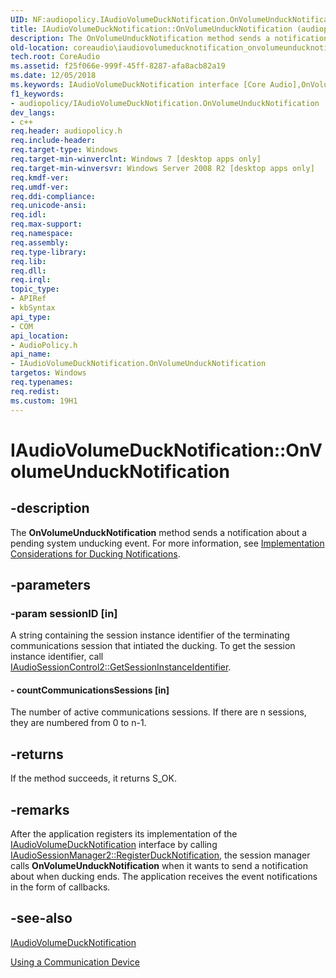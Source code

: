 ```yaml
---
UID: NF:audiopolicy.IAudioVolumeDuckNotification.OnVolumeUnduckNotification
title: IAudioVolumeDuckNotification::OnVolumeUnduckNotification (audiopolicy.h)
description: The OnVolumeUnduckNotification method sends a notification about a pending system unducking event.
old-location: coreaudio\iaudiovolumeducknotification_onvolumeunducknotification.htm
tech.root: CoreAudio
ms.assetid: f25f066e-999f-45ff-8287-afa8acb82a19
ms.date: 12/05/2018
ms.keywords: IAudioVolumeDuckNotification interface [Core Audio],OnVolumeUnduckNotification method, IAudioVolumeDuckNotification.OnVolumeUnduckNotification, IAudioVolumeDuckNotification::OnVolumeUnduckNotification, OnVolumeUnduckNotification, OnVolumeUnduckNotification method [Core Audio], OnVolumeUnduckNotification method [Core Audio],IAudioVolumeDuckNotification interface, audiopolicy/IAudioVolumeDuckNotification::OnVolumeUnduckNotification, coreaudio.iaudiovolumeducknotification_onvolumeunducknotification
f1_keywords:
- audiopolicy/IAudioVolumeDuckNotification.OnVolumeUnduckNotification
dev_langs:
- c++
req.header: audiopolicy.h
req.include-header: 
req.target-type: Windows
req.target-min-winverclnt: Windows 7 [desktop apps only]
req.target-min-winversvr: Windows Server 2008 R2 [desktop apps only]
req.kmdf-ver: 
req.umdf-ver: 
req.ddi-compliance: 
req.unicode-ansi: 
req.idl: 
req.max-support: 
req.namespace: 
req.assembly: 
req.type-library: 
req.lib: 
req.dll: 
req.irql: 
topic_type:
- APIRef
- kbSyntax
api_type:
- COM
api_location:
- AudioPolicy.h
api_name:
- IAudioVolumeDuckNotification.OnVolumeUnduckNotification
targetos: Windows
req.typenames: 
req.redist: 
ms.custom: 19H1
---
```


# IAudioVolumeDuckNotification::OnVolumeUnduckNotification


## -description


The <b>OnVolumeUnduckNotification</b> method sends a notification about a pending system unducking event. For more information, see <a href="https://docs.microsoft.com/windows/desktop/CoreAudio/handling-audio-ducking-events-from-communication-devices">Implementation Considerations for Ducking Notifications</a>.


## -parameters




### -param sessionID [in]

A string containing the session instance identifier of the terminating communications session that intiated the ducking. To get the session instance identifier, call <a href="https://docs.microsoft.com/windows/desktop/api/audiopolicy/nf-audiopolicy-iaudiosessioncontrol2-getsessioninstanceidentifier">IAudioSessionControl2::GetSessionInstanceIdentifier</a>.


#### - countCommunicationsSessions [in]

The number of active 
    communications sessions. If there are n sessions, they are numbered from 0 to n-1.


## -returns



If the method succeeds, it returns S_OK. 





## -remarks



After the application registers its implementation  of the <a href="https://docs.microsoft.com/windows/desktop/api/audiopolicy/nn-audiopolicy-iaudiovolumeducknotification">IAudioVolumeDuckNotification</a> interface by calling <a href="https://docs.microsoft.com/windows/desktop/api/audiopolicy/nf-audiopolicy-iaudiosessionmanager2-registerducknotification">IAudioSessionManager2::RegisterDuckNotification</a>, the session manager calls <b>OnVolumeUnduckNotification</b> when it wants to send a notification about when ducking ends. The application receives the event notifications in the form of callbacks.




## -see-also




<a href="https://docs.microsoft.com/windows/desktop/api/audiopolicy/nn-audiopolicy-iaudiovolumeducknotification">IAudioVolumeDuckNotification</a>



<a href="https://docs.microsoft.com/windows/desktop/CoreAudio/using-the-communication-device">Using a Communication Device</a>
 

 

